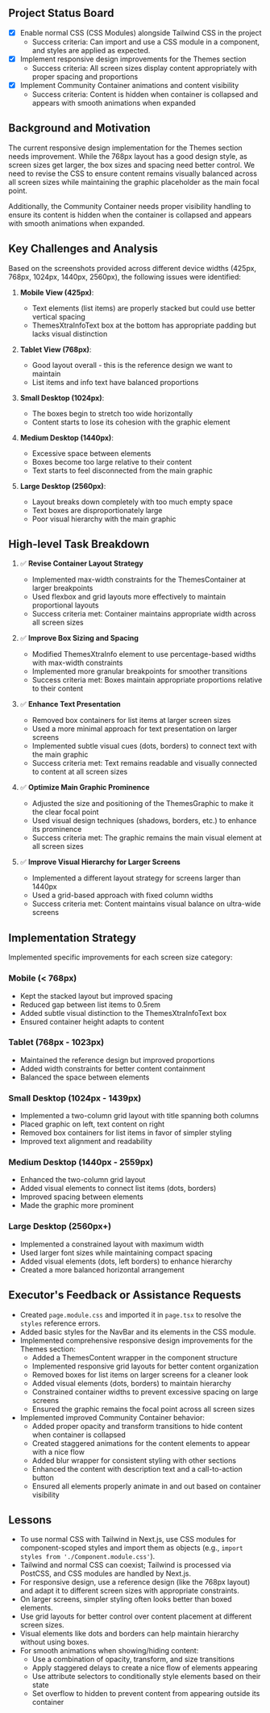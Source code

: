 ## Project Status Board

- [x] Enable normal CSS (CSS Modules) alongside Tailwind CSS in the project
  - Success criteria: Can import and use a CSS module in a component, and styles are applied as expected.
- [x] Implement responsive design improvements for the Themes section
  - Success criteria: All screen sizes display content appropriately with proper spacing and proportions
- [x] Implement Community Container animations and content visibility
  - Success criteria: Content is hidden when container is collapsed and appears with smooth animations when expanded

## Background and Motivation

The current responsive design implementation for the Themes section needs improvement. While the 768px layout has a good design style, as screen sizes get larger, the box sizes and spacing need better control. We need to revise the CSS to ensure content remains visually balanced across all screen sizes while maintaining the graphic placeholder as the main focal point.

Additionally, the Community Container needs proper visibility handling to ensure its content is hidden when the container is collapsed and appears with smooth animations when expanded.

## Key Challenges and Analysis

Based on the screenshots provided across different device widths (425px, 768px, 1024px, 1440px, 2560px), the following issues were identified:

1. **Mobile View (425px)**: 
   - Text elements (list items) are properly stacked but could use better vertical spacing
   - ThemesXtraInfoText box at the bottom has appropriate padding but lacks visual distinction

2. **Tablet View (768px)**:
   - Good layout overall - this is the reference design we want to maintain
   - List items and info text have balanced proportions

3. **Small Desktop (1024px)**:
   - The boxes begin to stretch too wide horizontally
   - Content starts to lose its cohesion with the graphic element

4. **Medium Desktop (1440px)**:
   - Excessive space between elements
   - Boxes become too large relative to their content
   - Text starts to feel disconnected from the main graphic

5. **Large Desktop (2560px)**:
   - Layout breaks down completely with too much empty space
   - Text boxes are disproportionately large
   - Poor visual hierarchy with the main graphic

## High-level Task Breakdown

1. ✅ **Revise Container Layout Strategy**
   - Implemented max-width constraints for the ThemesContainer at larger breakpoints
   - Used flexbox and grid layouts more effectively to maintain proportional layouts
   - Success criteria met: Container maintains appropriate width across all screen sizes

2. ✅ **Improve Box Sizing and Spacing**
   - Modified ThemesXtraInfo element to use percentage-based widths with max-width constraints
   - Implemented more granular breakpoints for smoother transitions
   - Success criteria met: Boxes maintain appropriate proportions relative to their content

3. ✅ **Enhance Text Presentation**
   - Removed box containers for list items at larger screen sizes
   - Used a more minimal approach for text presentation on larger screens
   - Implemented subtle visual cues (dots, borders) to connect text with the main graphic
   - Success criteria met: Text remains readable and visually connected to content at all screen sizes

4. ✅ **Optimize Main Graphic Prominence**
   - Adjusted the size and positioning of the ThemesGraphic to make it the clear focal point
   - Used visual design techniques (shadows, borders, etc.) to enhance its prominence
   - Success criteria met: The graphic remains the main visual element at all screen sizes

5. ✅ **Improve Visual Hierarchy for Larger Screens**
   - Implemented a different layout strategy for screens larger than 1440px
   - Used a grid-based approach with fixed column widths
   - Success criteria met: Content maintains visual balance on ultra-wide screens

## Implementation Strategy

Implemented specific improvements for each screen size category:

### Mobile (< 768px)
- Kept the stacked layout but improved spacing
- Reduced gap between list items to 0.5rem
- Added subtle visual distinction to the ThemesXtraInfoText box
- Ensured container height adapts to content

### Tablet (768px - 1023px)
- Maintained the reference design but improved proportions
- Added width constraints for better content containment
- Balanced the space between elements

### Small Desktop (1024px - 1439px)
- Implemented a two-column grid layout with title spanning both columns
- Placed graphic on left, text content on right
- Removed box containers for list items in favor of simpler styling
- Improved text alignment and readability

### Medium Desktop (1440px - 2559px)
- Enhanced the two-column grid layout
- Added visual elements to connect list items (dots, borders)
- Improved spacing between elements
- Made the graphic more prominent

### Large Desktop (2560px+)
- Implemented a constrained layout with maximum width
- Used larger font sizes while maintaining compact spacing
- Added visual elements (dots, left borders) to enhance hierarchy
- Created a more balanced horizontal arrangement

## Executor's Feedback or Assistance Requests

- Created `page.module.css` and imported it in `page.tsx` to resolve the `styles` reference errors.
- Added basic styles for the NavBar and its elements in the CSS module.
- Implemented comprehensive responsive design improvements for the Themes section:
  - Added a ThemesContent wrapper in the component structure
  - Implemented responsive grid layouts for better content organization
  - Removed boxes for list items on larger screens for a cleaner look
  - Added visual elements (dots, borders) to maintain hierarchy
  - Constrained container widths to prevent excessive spacing on large screens
  - Ensured the graphic remains the focal point across all screen sizes
- Implemented improved Community Container behavior:
  - Added proper opacity and transform transitions to hide content when container is collapsed
  - Created staggered animations for the content elements to appear with a nice flow
  - Added blur wrapper for consistent styling with other sections
  - Enhanced the content with description text and a call-to-action button
  - Ensured all elements properly animate in and out based on container visibility

## Lessons
- To use normal CSS with Tailwind in Next.js, use CSS modules for component-scoped styles and import them as objects (e.g., `import styles from './Component.module.css'`).
- Tailwind and normal CSS can coexist; Tailwind is processed via PostCSS, and CSS modules are handled by Next.js. 
- For responsive design, use a reference design (like the 768px layout) and adapt it to different screen sizes with appropriate constraints.
- On larger screens, simpler styling often looks better than boxed elements.
- Use grid layouts for better control over content placement at different screen sizes.
- Visual elements like dots and borders can help maintain hierarchy without using boxes.
- For smooth animations when showing/hiding content:
  - Use a combination of opacity, transform, and size transitions
  - Apply staggered delays to create a nice flow of elements appearing
  - Use attribute selectors to conditionally style elements based on their state
  - Set overflow to hidden to prevent content from appearing outside its container 